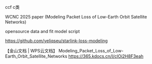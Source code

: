 ccf c类

WCNC 2025 paper (Modeling Packet Loss of Low-Earth Orbit Satellite Networks)

opensource data and fit model script

https://github.com/yeliqseu/starlink-loss-modeling

【金山文档 | WPS云文档】 Modeling_Packet_Loss_of_Low-Earth_Orbit_Satellite_Networks
https://365.kdocs.cn/l/clOi2H8F3eah
